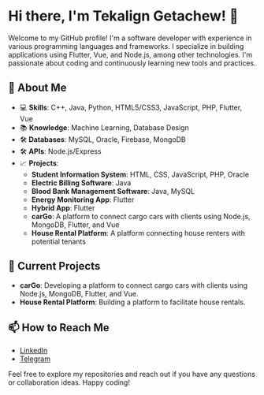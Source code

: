 # Hi there, I'm Tekalign Getachew! 👋

Welcome to my GitHub profile! I'm a software developer with experience in various programming languages and frameworks. I specialize in building applications using Flutter, Vue, and Node.js, among other technologies. I'm passionate about coding and continuously learning new tools and practices.

## 🚀 About Me

- 💻 **Skills**: C++, Java, Python, HTML5/CSS3, JavaScript, PHP, Flutter, Vue
- 📚 **Knowledge**: Machine Learning, Database Design
- 🛠️ **Databases**: MySQL, Oracle, Firebase, MongoDB
- 🛠️ **APIs**: Node.js/Express
- 📈 **Projects**:
  - **Student Information System**: HTML, CSS, JavaScript, PHP, Oracle
  - **Electric Billing Software**: Java
  - **Blood Bank Management Software**: Java, MySQL
  - **Energy Monitoring App**: Flutter
  - **Hybrid App**: Flutter
  - **carGo**: A platform to connect cargo cars with clients using Node.js, MongoDB, Flutter, and Vue
  - **House Rental Platform**: A platform connecting house renters with potential tenants

## 🌟 Current Projects

- **carGo**: Developing a platform to connect cargo cars with clients using Node.js, MongoDB, Flutter, and Vue.
- **House Rental Platform**: Building a platform to facilitate house rentals.

## 📫 How to Reach Me

- [LinkedIn](https://www.linkedin.com/in/tekaligngetachew)
- [Telegram](https://t.me/tekalignGA)

Feel free to explore my repositories and reach out if you have any questions or collaboration ideas. Happy coding!
